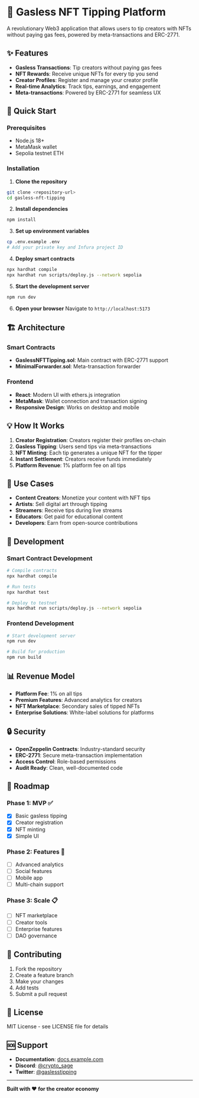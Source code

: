 # 🎨 Gasless NFT Tipping Platform

A revolutionary Web3 application that allows users to tip creators with NFTs without paying gas fees, powered by meta-transactions and ERC-2771.

## ✨ Features

- **Gasless Transactions**: Tip creators without paying gas fees
- **NFT Rewards**: Receive unique NFTs for every tip you send
- **Creator Profiles**: Register and manage your creator profile
- **Real-time Analytics**: Track tips, earnings, and engagement
- **Meta-transactions**: Powered by ERC-2771 for seamless UX

## 🚀 Quick Start

### Prerequisites
- Node.js 18+ 
- MetaMask wallet
- Sepolia testnet ETH

### Installation

1. **Clone the repository**
```bash
git clone <repository-url>
cd gasless-nft-tipping
```

2. **Install dependencies**
```bash
npm install
```

3. **Set up environment variables**
```bash
cp .env.example .env
# Add your private key and Infura project ID
```

4. **Deploy smart contracts**
```bash
npx hardhat compile
npx hardhat run scripts/deploy.js --network sepolia
```

5. **Start the development server**
```bash
npm run dev
```

6. **Open your browser**
Navigate to `http://localhost:5173`

## 🏗️ Architecture

### Smart Contracts
- **GaslessNFTTipping.sol**: Main contract with ERC-2771 support
- **MinimalForwarder.sol**: Meta-transaction forwarder

### Frontend
- **React**: Modern UI with ethers.js integration
- **MetaMask**: Wallet connection and transaction signing
- **Responsive Design**: Works on desktop and mobile

## 💡 How It Works

1. **Creator Registration**: Creators register their profiles on-chain
2. **Gasless Tipping**: Users send tips via meta-transactions
3. **NFT Minting**: Each tip generates a unique NFT for the tipper
4. **Instant Settlement**: Creators receive funds immediately
5. **Platform Revenue**: 1% platform fee on all tips

## 🎯 Use Cases

- **Content Creators**: Monetize your content with NFT tips
- **Artists**: Sell digital art through tipping
- **Streamers**: Receive tips during live streams
- **Educators**: Get paid for educational content
- **Developers**: Earn from open-source contributions

## 🔧 Development

### Smart Contract Development
```bash
# Compile contracts
npx hardhat compile

# Run tests
npx hardhat test

# Deploy to testnet
npx hardhat run scripts/deploy.js --network sepolia
```

### Frontend Development
```bash
# Start development server
npm run dev

# Build for production
npm run build
```

## 📊 Revenue Model

- **Platform Fee**: 1% on all tips
- **Premium Features**: Advanced analytics for creators
- **NFT Marketplace**: Secondary sales of tipped NFTs
- **Enterprise Solutions**: White-label solutions for platforms

## 🔒 Security

- **OpenZeppelin Contracts**: Industry-standard security
- **ERC-2771**: Secure meta-transaction implementation
- **Access Control**: Role-based permissions
- **Audit Ready**: Clean, well-documented code

## 🚀 Roadmap

### Phase 1: MVP ✅
- [x] Basic gasless tipping
- [x] Creator registration
- [x] NFT minting
- [x] Simple UI

### Phase 2: Features 🚧
- [ ] Advanced analytics
- [ ] Social features
- [ ] Mobile app
- [ ] Multi-chain support

### Phase 3: Scale 📋
- [ ] NFT marketplace
- [ ] Creator tools
- [ ] Enterprise features
- [ ] DAO governance

## 🤝 Contributing

1. Fork the repository
2. Create a feature branch
3. Make your changes
4. Add tests
5. Submit a pull request

## 📄 License

MIT License - see LICENSE file for details

## 🆘 Support

- **Documentation**: [docs.example.com](https://docs.example.com)
- **Discord**: [@crypto_sage](https://discord.com/users/crypto_sage)
- **Twitter**: [@gaslesstipping](https://twitter.com/gaslesstipping)

---

**Built with ❤️ for the creator economy**
